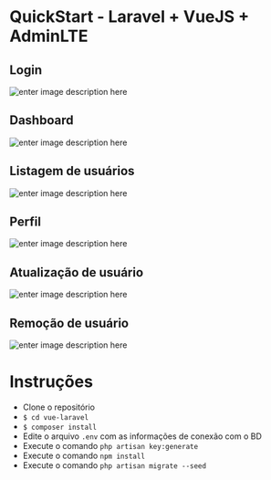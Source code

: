 # QuickStart - Laravel + VueJS + AdminLTE

##  Login

![enter image description here](https://lh3.googleusercontent.com/NXYH4Br7jtw9pAh79WBKmi0RhV-0KDfhBgCrdR35oR8dGnrESQpHfZDbRjiLn3mptwofQJgt5Jqc "Login")   
## Dashboard

![enter image description here](https://lh3.googleusercontent.com/Je1ZR86Ts9QK2JALTld9iM8DFm9JlT-e8gweJ6udMpHLvkEF8lGOKvk_O3uqrVtHREmBsUMsH9jj "dashboard")
## Listagem de usuários
![enter image description here](https://lh3.googleusercontent.com/0Hd9lWARheJtGd-O6ueAuD6HTPaktc1aewTnV7KitPSU6U8FphNc2HwZgt1simoXUtd2WpurusKy "listagem de usuários")
## Perfil
![enter image description here](https://lh3.googleusercontent.com/CxyIygB_4BWJ-gZXGvDk_53a2gmTN82Kfdw83s4PGDnndH-gtgsCT_3dB_1ffDw_sD959DaX03fc "editar perfil")
## Atualização de usuário
![enter image description here](https://lh3.googleusercontent.com/Q4lVWBZPThKPicDy6eLPFUvuSjZyBvFe3_XjFHukEPWNqrT15787BoJPw9kdc8hxi1HCDnjuAib2 "atualização de usuário")
## Remoção de usuário
![enter image description here](https://lh3.googleusercontent.com/81hGrtGzt8871vDFyUHvdxW7_s0KP_j2c8Y_dmqXNVFx3ZFg6E3h_J7ZAeDV7BPcK8oAIfhM8tbM "remoção de usuário")
# Instruções

 - Clone o repositório
 - `$ cd vue-laravel`
 - `$ composer install`
 - Edite o arquivo `.env` com as informações de conexão com o BD
 - Execute o comando `php artisan key:generate`
 - Execute o comando `npm install`
 - Execute o comando `php artisan migrate --seed`
